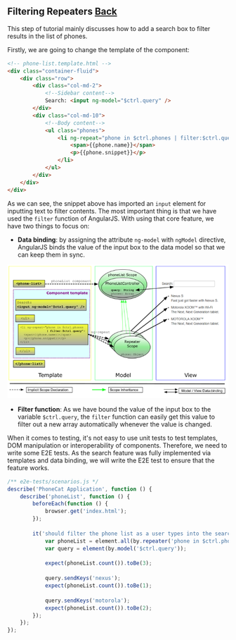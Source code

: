 ## Filtering Repeaters [Back](./../angular1.md)

This step of tutorial mainly discusses how to add a search box to filter results in the list of phones.

Firstly, we are going to change the template of the component:

```html
<!-- phone-list.template.html -->
<div class="container-fluid">
    <div class="row">
        <div class="col-md-2">
            <!--Sidebar content-->
            Search: <input ng-model="$ctrl.query" />
        </div>
        <div class="col-md-10">
            <!--Body content-->
            <ul class="phones">
                <li ng-repeat="phone in $ctrl.phones | filter:$ctrl.query">
                    <span>{{phone.name}}</span>
                    <p>{{phone.snippet}}</p>
                </li>
            </ul>
        </div>
    </div>
</div>
```

As we can see, the snippet above has imported an `input` element for inputting text to filter contents. The most important thing is that we have used the `filter` function of AngularJS. With using that core feature, we have two things to focus on:

- **Data binding**: by assigning the attribute `ng-model` with `ngModel` directive, AngularJS binds the value of the input box to the data model so that we can keep them in sync.

<p align="center">
    <img src="./tutorial_05.png" />
</p>

- **Filter function**: As we have bound the value of the input box to the variable `$ctrl.query`, the `filter` function can easily get this value to filter out a new array automatically whenever the value is changed.

When it comes to testing, it's not easy to use unit tests to test templates, DOM manipulation or interoperability of components. Therefore, we need to write some E2E tests. As the search feature was fully implemented via templates and data binding, we will write the E2E test to ensure that the feature works.

```js
/** e2e-tests/scenarios.js */
describe('PhoneCat Application', function () {
    describe('phoneList', function () {
        beforeEach(function () {
            browser.get('index.html');
        });
        
        it('should filter the phone list as a user types into the search box', function () {
            var phoneList = element.all(by.repeater('phone in $ctrl.phones));
            var query = element(by.model('$ctrl.query'));
            
            expect(phoneList.count()).toBe(3);
            
            query.sendKeys('nexus');
            expect(phoneList.count()).toBe(1);
            
            query.sendKeys('motorola');
            expect(phoneList.count()).toBe(2);
        });
    });
});
```
